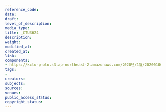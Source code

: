 ```yaml
---
reference_code: 
date: 
draft: 
level_of_description: 
media_type: 
title: _CTU3624
description: 
weight: 
modified_at: 
created_at: 
link: 
components:
- https://kctu-photo.s3.ap-northeast-2.amazonaws.com/2020년/1월/20200106_마사회+고+문중원+기수+죽음의+진상규명과+책임자+처벌+위한+시민대책위원회+청와대+상여+행진/_CTU3624.jpg
tags:
- 
creators: 
subjects: 
sources: 
venues: 
public_access_status: 
copyright_status: 
---
```

